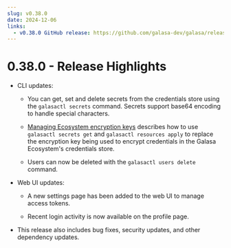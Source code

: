```yaml
---
slug: v0.38.0
date: 2024-12-06
links:
  - v0.38.0 GitHub release: https://github.com/galasa-dev/galasa/releases/tag/v0.38.0
---
```


# 0.38.0 - Release Highlights

- CLI updates:

    - You can get, set and delete secrets from the credentials store using the `galasactl secrets` command. Secrets support base64 encoding to handle special characters.

    - [Managing Ecosystem encryption keys](../../docs/ecosystem/ecosystem-managing-encryption-keys.md) describes how to use `galasactl secrets get` and `galasactl resources apply` to replace the encryption key being used to encrypt credentials in the Galasa Ecosystem's credentials store.

    - Users can now be deleted with the `galasactl users delete` command.

- Web UI updates:

    - A new settings page has been added to the web UI to manage access tokens.

    - Recent login activity is now available on the profile page.

-	This release also includes bug fixes, security updates, and other dependency updates.
